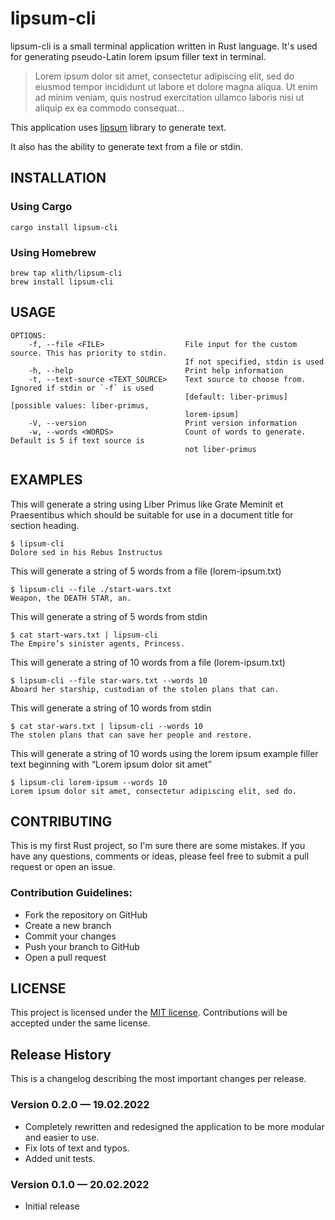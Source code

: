 # lipsum-cli

lipsum-cli is a small terminal application written in Rust language. It's used for generating pseudo-Latin lorem ipsum filler text in terminal.

> Lorem ipsum dolor sit amet, consectetur adipiscing elit, sed do eiusmod tempor incididunt ut labore et dolore magna aliqua. Ut enim ad minim veniam, quis nostrud exercitation ullamco laboris nisi ut aliquip ex ea commodo consequat…

This application uses [lipsum](https://github.com/mgeisler/lipsum/) library to generate text.

It also has the ability to generate text from a file or stdin.

## INSTALLATION

### Using Cargo
```shell
cargo install lipsum-cli
```

### Using Homebrew
```shell
brew tap xlith/lipsum-cli
brew install lipsum-cli
```

## USAGE

```
OPTIONS:
    -f, --file <FILE>                  File input for the custom source. This has priority to stdin.
                                       If not specified, stdin is used
    -h, --help                         Print help information
    -t, --text-source <TEXT_SOURCE>    Text source to choose from. Ignored if stdin or `-f` is used
                                       [default: liber-primus] [possible values: liber-primus,
                                       lorem-ipsum]
    -V, --version                      Print version information
    -w, --words <WORDS>                Count of words to generate. Default is 5 if text source is
                                       not liber-primus

```

## EXAMPLES

This will generate a string using Liber Primus like
Grate Meminit et Praesentibus 
which should be suitable for use in a document title for section heading.

    $ lipsum-cli 
    Dolore sed in his Rebus Instructus

This will generate a string of 5 words from a file (lorem-ipsum.txt)
    
    $ lipsum-cli --file ./start-wars.txt
    Weapon, the DEATH STAR, an.

This will generate a string of 5 words from stdin
    
    $ cat start-wars.txt | lipsum-cli
    The Empire’s sinister agents, Princess.

This will generate a string of 10 words from a file (lorem-ipsum.txt)
    
    $ lipsum-cli --file star-wars.txt --words 10
    Aboard her starship, custodian of the stolen plans that can.

This will generate a string of 10 words from stdin
    
    $ cat star-wars.txt | lipsum-cli --words 10
    The stolen plans that can save her people and restore.

This will generate a string of 10 words using the lorem ipsum example filler text beginning with “Lorem ipsum dolor sit amet”
    
    $ lipsum-cli lorem-ipsum --words 10
    Lorem ipsum dolor sit amet, consectetur adipiscing elit, sed do.

## CONTRIBUTING
    
This is my first Rust project, so I'm sure there are some mistakes. If you have any questions, comments or ideas, please feel free to submit a pull request or open an issue.

### Contribution Guidelines:

- Fork the repository on GitHub
- Create a new branch
- Commit your changes
- Push your branch to GitHub
- Open a pull request

## LICENSE
    
This project is licensed under the [MIT license](LICENSE). Contributions will be accepted under the same license.

## Release History

This is a changelog describing the most important changes per release.

### Version 0.2.0 — 19.02.2022

- Completely rewritten and redesigned the application to be more modular and easier to use.
- Fix lots of text and typos.
- Added unit tests.

### Version 0.1.0 — 20.02.2022

- Initial release
